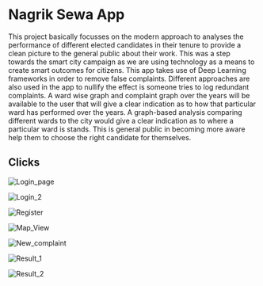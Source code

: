 # Nagrik Sewa App

This project basically focusses on the modern approach to analyses the performance of different
elected candidates in their tenure to provide a clean picture to the general public about their work.
This was a step towards the smart city campaign as we are using technology as a means to create
smart outcomes for citizens.
This app takes use of Deep Learning frameworks in order to remove false complaints. Different
approaches are also used in the app to nullify the effect is someone tries to log redundant
complaints.
A ward wise graph and complaint graph over the years will be available to the user that will give
a clear indication as to how that particular ward has performed over the years.
A graph-based analysis comparing different wards to the city would give a clear indication as to
where a particular ward is stands. This is general public in becoming more aware help them to
choose the right candidate for themselves.

## Clicks

![Login_page](https://user-images.githubusercontent.com/39939752/93053429-68f21400-f685-11ea-9739-050b4cf36076.jpeg)

![Login_2](https://user-images.githubusercontent.com/39939752/93053426-68f21400-f685-11ea-8462-1f8b493bdcf5.jpeg)

![Register](https://user-images.githubusercontent.com/39939752/93053424-68597d80-f685-11ea-869d-0cd37ee3818e.jpeg)

![Map_View](https://user-images.githubusercontent.com/39939752/93053430-698aaa80-f685-11ea-823f-48428fbcfe98.jpeg)

![New_complaint](https://user-images.githubusercontent.com/39939752/93053421-67c0e700-f685-11ea-9d0e-e879853b1e3c.jpeg)

![Result_1](https://user-images.githubusercontent.com/39939752/93053431-6a234100-f685-11ea-9a07-b0c821b9ada1.jpeg)

![Result_2](https://user-images.githubusercontent.com/39939752/93053418-65f72380-f685-11ea-9f56-abaff984d7d9.jpeg)
